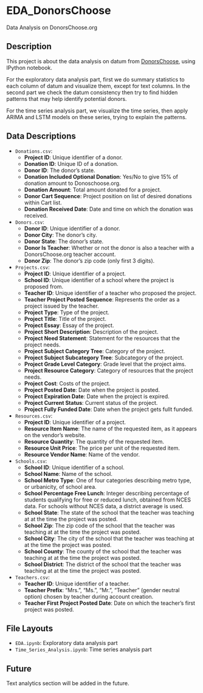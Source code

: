 # EDA_DonorsChoose
Data Analysis on DonorsChoose.org

## Description
This project is about the data analysis on datum from <a href="https://www.donorschoose.org/">DonorsChoose</a>, using IPython notebook.  

For the exploratory data analysis part, first we do summary statistics to each column of datum and visualize them, except for text columns. In the second part we check the datum consistency then try to find hidden patterns that may help identify potential donors.

For the time series analysis part, we visualize the time series, then apply ARIMA and LSTM models on these series, trying to explain the patterns.

## Data Descriptions
* `Donations.csv`: 
  + **Project ID**: Unique identifier of a donor.
  + **Donation ID**: Unique ID of a donation.
  + **Donor ID**: The donor’s state.
  + **Donation Included Optional Donation**: Yes/No to give 15% of donation amount to Donoschoose.org.
  + **Donation Amount**: Total amount donated for a project.
  + **Donor Cart Sequence**: Project position on list of desired donations within Cart list.
  + **Donation Received Date**: Date and time on which the donation was received.
* `Donors.csv`:
  + **Donor ID**: Unique identifier of a donor.
  + **Donor City**: The donor’s city.
  + **Donor State**: The donor’s state.
  + **Donor Is Teacher**: Whether or not the donor is also a teacher with a DonorsChoose.org teacher account.
  + **Donor Zip**: The donor’s zip code (only first 3 digits).
* `Projects.csv`:
  + **Project ID**: Unique identifier of a project.
  + **School ID**: Unique identifier of a school where the project is proposed from.
  + **Teacher ID**: Unique identifier of a teacher who proposed the project.
  + **Teacher Project Posted Sequence**: Represents the order as a project issued by the teacher.
  + **Project Type**: Type of the project.
  + **Project Title**: Title of the project.
  + **Project Essay**: Essay of the project.
  + **Project Short Description**: Description of the project.
  + **Project Need Statement**: Statement for the resources that the project needs.
  + **Project Subject Category Tree**: Category of the project.
  + **Project Subject Subcategory Tree**: Subcategory of the project.
  + **Project Grade Level Category**: Grade level that the project aims.
  + **Project Resource Category**: Category of resources that the project needs.
  + **Project Cost**: Costs of the project.
  + **Project Posted Date**: Date when the project is posted.
  + **Project Expiration Date**: Date when the project is expired.
  + **Project Current Status**: Current status of the project.
  + **Project Fully Funded Date**: Date when the project gets fullt funded.
* `Resources.csv`:
  + **Project ID**: Unique identifier of a project.
  + **Resource Item Name**: The name of the requested item, as it appears on the vendor’s website.
  + **Resource Quantity**: The quantity of the requested item.
  + **Resource Unit Price**: The price per unit of the requested item.
  + **Resource Vendor Name**:  Name of the vendor.
* `Schools.csv`:
  + **School ID**: Unique identifier of a school.
  + **School Name**: Name of the school.
  + **School Metro Type**: One of four categories describing metro type, or urbanicity, of school area.
  + **School Percentage Free Lunch**: Integer describing percentage of students qualifying for free or reduced lunch, obtained from NCES data. For schools without NCES data, a district average is used.
  + **School State**: The state of the school that the teacher was teaching at at the time the project was posted.
  + **School Zip**: The zip code of the school that the teacher was teaching at at the time the project was posted.
  + **School City**: The city of the school that the teacher was teaching at at the time the project was posted.
  + **School County**: The county of the school that the teacher was teaching at at the time the project was posted.
  + **School District**: The district of the school that the teacher was teaching at at the time the project was posted.
* `Teachers.csv`:
  + **Teacher ID**: Unique identifier of a teacher.
  + **Teacher Prefix**: “Mrs.”, “Ms.”, “Mr.”, “Teacher” (gender neutral option) chosen by teacher during account creation.
  + **Teacher First Project Posted Date**: Date on which the teacher’s first project was posted.

## File Layouts
* `EDA.ipynb`: Exploratory data analysis part  
* `Time_Series_Analysis.ipynb`: Time series analysis part

## Future
Text analytics section will be added in the future.
